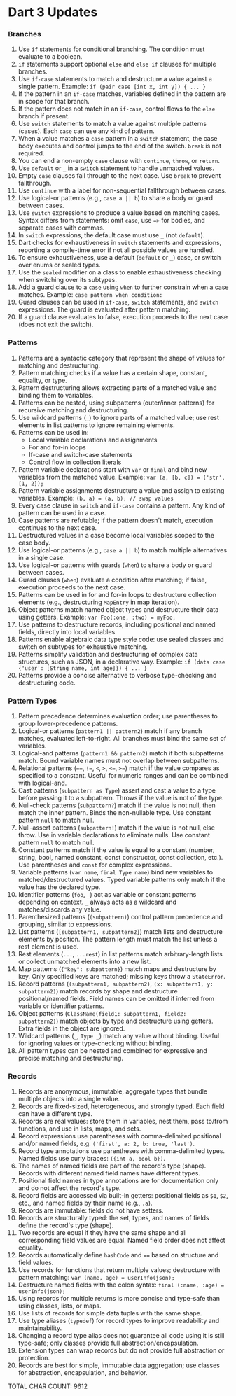 # Dart 3 Updates

### Branches

1. Use `if` statements for conditional branching. The condition must evaluate to a boolean.
2. `if` statements support optional `else` and `else if` clauses for multiple branches.
3. Use `if-case` statements to match and destructure a value against a single pattern. Example: `if (pair case [int x, int y]) { ... }`
4. If the pattern in an `if-case` matches, variables defined in the pattern are in scope for that branch.
5. If the pattern does not match in an `if-case`, control flows to the `else` branch if present.
6. Use `switch` statements to match a value against multiple patterns (cases). Each `case` can use any kind of pattern.
7. When a value matches a `case` pattern in a `switch` statement, the case body executes and control jumps to the end of the switch. `break` is not required.
8. You can end a non-empty `case` clause with `continue`, `throw`, or `return`.
9. Use `default` or `_` in a `switch` statement to handle unmatched values.
10. Empty `case` clauses fall through to the next case. Use `break` to prevent fallthrough.
11. Use `continue` with a label for non-sequential fallthrough between cases.
12. Use logical-or patterns (e.g., `case a || b`) to share a body or guard between cases.
13. Use `switch` expressions to produce a value based on matching cases. Syntax differs from statements: omit `case`, use `=>` for bodies, and separate cases with commas.
14. In `switch` expressions, the default case must use `_` (not `default`).
15. Dart checks for exhaustiveness in `switch` statements and expressions, reporting a compile-time error if not all possible values are handled.
16. To ensure exhaustiveness, use a default (`default` or `_`) case, or switch over enums or sealed types.
17. Use the `sealed` modifier on a class to enable exhaustiveness checking when switching over its subtypes.
18. Add a guard clause to a `case` using `when` to further constrain when a case matches. Example: `case pattern when condition:`
19. Guard clauses can be used in `if-case`, `switch` statements, and `switch` expressions. The guard is evaluated after pattern matching.
20. If a guard clause evaluates to false, execution proceeds to the next case (does not exit the switch).

### Patterns

1. Patterns are a syntactic category that represent the shape of values for matching and destructuring.
2. Pattern matching checks if a value has a certain shape, constant, equality, or type.
3. Pattern destructuring allows extracting parts of a matched value and binding them to variables.
4. Patterns can be nested, using subpatterns (outer/inner patterns) for recursive matching and destructuring.
5. Use wildcard patterns (`_`) to ignore parts of a matched value; use rest elements in list patterns to ignore remaining elements.
6. Patterns can be used in:
   - Local variable declarations and assignments
   - For and for-in loops
   - If-case and switch-case statements
   - Control flow in collection literals
7. Pattern variable declarations start with `var` or `final` and bind new variables from the matched value. Example: `var (a, [b, c]) = ('str', [1, 2]);`
8. Pattern variable assignments destructure a value and assign to existing variables. Example: `(b, a) = (a, b); // swap values`
9. Every case clause in `switch` and `if-case` contains a pattern. Any kind of pattern can be used in a case.
10. Case patterns are refutable; if the pattern doesn't match, execution continues to the next case.
11. Destructured values in a case become local variables scoped to the case body.
12. Use logical-or patterns (e.g., `case a || b`) to match multiple alternatives in a single case.
13. Use logical-or patterns with guards (`when`) to share a body or guard between cases.
14. Guard clauses (`when`) evaluate a condition after matching; if false, execution proceeds to the next case.
15. Patterns can be used in for and for-in loops to destructure collection elements (e.g., destructuring `MapEntry` in map iteration).
16. Object patterns match named object types and destructure their data using getters. Example: `var Foo(:one, :two) = myFoo;`
17. Use patterns to destructure records, including positional and named fields, directly into local variables.
18. Patterns enable algebraic data type style code: use sealed classes and switch on subtypes for exhaustive matching.
19. Patterns simplify validation and destructuring of complex data structures, such as JSON, in a declarative way. Example: `if (data case {'user': [String name, int age]}) { ... }`
20. Patterns provide a concise alternative to verbose type-checking and destructuring code.

### Pattern Types

1. Pattern precedence determines evaluation order; use parentheses to group lower-precedence patterns.
2. Logical-or patterns (`pattern1 || pattern2`) match if any branch matches, evaluated left-to-right. All branches must bind the same set of variables.
3. Logical-and patterns (`pattern1 && pattern2`) match if both subpatterns match. Bound variable names must not overlap between subpatterns.
4. Relational patterns (`==`, `!=`, `<`, `>`, `<=`, `>=`) match if the value compares as specified to a constant. Useful for numeric ranges and can be combined with logical-and.
5. Cast patterns (`subpattern as Type`) assert and cast a value to a type before passing it to a subpattern. Throws if the value is not of the type.
6. Null-check patterns (`subpattern?`) match if the value is not null, then match the inner pattern. Binds the non-nullable type. Use constant pattern `null` to match null.
7. Null-assert patterns (`subpattern!`) match if the value is not null, else throw. Use in variable declarations to eliminate nulls. Use constant pattern `null` to match null.
8. Constant patterns match if the value is equal to a constant (number, string, bool, named constant, const constructor, const collection, etc.). Use parentheses and `const` for complex expressions.
9. Variable patterns (`var name`, `final Type name`) bind new variables to matched/destructured values. Typed variable patterns only match if the value has the declared type.
10. Identifier patterns (`foo`, `_`) act as variable or constant patterns depending on context. `_` always acts as a wildcard and matches/discards any value.
11. Parenthesized patterns (`(subpattern)`) control pattern precedence and grouping, similar to expressions.
12. List patterns (`[subpattern1, subpattern2]`) match lists and destructure elements by position. The pattern length must match the list unless a rest element is used.
13. Rest elements (`...`, `...rest`) in list patterns match arbitrary-length lists or collect unmatched elements into a new list.
14. Map patterns (`{"key": subpattern}`) match maps and destructure by key. Only specified keys are matched; missing keys throw a `StateError`.
15. Record patterns (`(subpattern1, subpattern2)`, `(x: subpattern1, y: subpattern2)`) match records by shape and destructure positional/named fields. Field names can be omitted if inferred from variable or identifier patterns.
16. Object patterns (`ClassName(field1: subpattern1, field2: subpattern2)`) match objects by type and destructure using getters. Extra fields in the object are ignored.
17. Wildcard patterns (`_`, `Type _`) match any value without binding. Useful for ignoring values or type-checking without binding.
18. All pattern types can be nested and combined for expressive and precise matching and destructuring.

### Records

1. Records are anonymous, immutable, aggregate types that bundle multiple objects into a single value.
2. Records are fixed-sized, heterogeneous, and strongly typed. Each field can have a different type.
3. Records are real values: store them in variables, nest them, pass to/from functions, and use in lists, maps, and sets.
4. Record expressions use parentheses with comma-delimited positional and/or named fields, e.g. `('first', a: 2, b: true, 'last')`.
5. Record type annotations use parentheses with comma-delimited types. Named fields use curly braces: `({int a, bool b})`.
6. The names of named fields are part of the record's type (shape). Records with different named field names have different types.
7. Positional field names in type annotations are for documentation only and do not affect the record's type.
8. Record fields are accessed via built-in getters: positional fields as `$1`, `$2`, etc., and named fields by their name (e.g., `.a`).
9. Records are immutable: fields do not have setters.
10. Records are structurally typed: the set, types, and names of fields define the record's type (shape).
11. Two records are equal if they have the same shape and all corresponding field values are equal. Named field order does not affect equality.
12. Records automatically define `hashCode` and `==` based on structure and field values.
13. Use records for functions that return multiple values; destructure with pattern matching: `var (name, age) = userInfo(json);`
14. Destructure named fields with the colon syntax: `final (:name, :age) = userInfo(json);`
15. Using records for multiple returns is more concise and type-safe than using classes, lists, or maps.
16. Use lists of records for simple data tuples with the same shape.
17. Use type aliases (`typedef`) for record types to improve readability and maintainability.
18. Changing a record type alias does not guarantee all code using it is still type-safe; only classes provide full abstraction/encapsulation.
19. Extension types can wrap records but do not provide full abstraction or protection.
20. Records are best for simple, immutable data aggregation; use classes for abstraction, encapsulation, and behavior.

TOTAL CHAR COUNT:     9612
